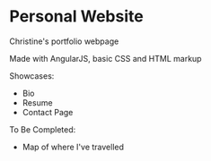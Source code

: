 # Personal Website
Christine's portfolio webpage

Made with AngularJS, basic CSS and HTML markup

Showcases:
  - Bio
  - Resume
  - Contact Page
 
To Be Completed:
  - Map of where I've travelled

